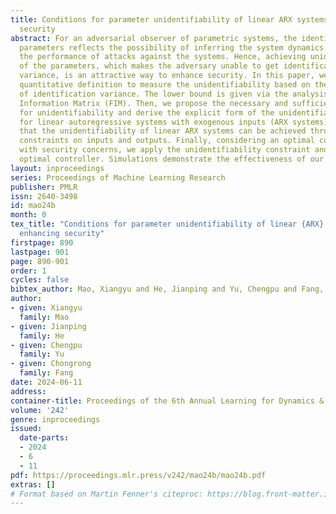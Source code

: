 ```yaml
---
title: Conditions for parameter unidentifiability of linear ARX systems for enhancing
  security
abstract: For an adversarial observer of parametric systems, the identifiability of
  parameters reflects the possibility of inferring the system dynamics and then affects
  the performance of attacks against the systems. Hence, achieving unidentifiability
  of the parameters, which makes the adversary unable to get identification with low
  variance, is an attractive way to enhance security. In this paper, we propose a
  quantitative definition to measure the unidentifiability based on the lower bound
  of identification variance. The lower bound is given via the analysis of the Fisher
  Information Matrix (FIM). Then, we propose the necessary and sufficient condition
  for unidentifiability and derive the explicit form of the unidentifiability condition
  for linear autoregressive systems with exogenous inputs (ARX systems). It is proved
  that the unidentifiability of linear ARX systems can be achieved through quadratic
  constraints on inputs and outputs. Finally, considering an optimal control problem
  with security concerns, we apply the unidentifiability constraint and obtain the
  optimal controller. Simulations demonstrate the effectiveness of our method.
layout: inproceedings
series: Proceedings of Machine Learning Research
publisher: PMLR
issn: 2640-3498
id: mao24b
month: 0
tex_title: "Conditions for parameter unidentifiability of linear {ARX} systems for
  enhancing security"
firstpage: 890
lastpage: 901
page: 890-901
order: 1
cycles: false
bibtex_author: Mao, Xiangyu and He, Jianping and Yu, Chengpu and Fang, Chongrong
author:
- given: Xiangyu
  family: Mao
- given: Jianping
  family: He
- given: Chengpu
  family: Yu
- given: Chongrong
  family: Fang
date: 2024-06-11
address:
container-title: Proceedings of the 6th Annual Learning for Dynamics & Control Conference
volume: '242'
genre: inproceedings
issued:
  date-parts:
  - 2024
  - 6
  - 11
pdf: https://proceedings.mlr.press/v242/mao24b/mao24b.pdf
extras: []
# Format based on Martin Fenner's citeproc: https://blog.front-matter.io/posts/citeproc-yaml-for-bibliographies/
---
```

